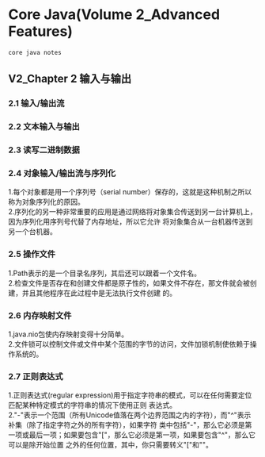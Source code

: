 # Core Java(Volume 2_Advanced Features)
    core java notes
## V2_Chapter 2 输入与输出
### 2.1 输入/输出流
### 2.2 文本输入与输出
### 2.3 读写二进制数据
### 2.4 对象输入/输出流与序列化
1.每个对象都是用一个序列号（serial number）保存的，这就是这种机制之所以称为对象序列化的原因。   
2.序列化的另一种非常重要的应用是通过网络将对象集合传送到另一台计算机上，因为序列化用序列号代替了内存地址，所以它允许
将对象集合从一台机器传送到另一个台机器。   
### 2.5 操作文件
1.Path表示的是一个目录名序列，其后还可以跟着一个文件名。   
2.检查文件是否存在和创建文件都是原子性的，如果文件不存在，那文件就会被创建，并且其他程序在此过程中是无法执行文件创建
的。
### 2.6 内存映射文件
1.java.nio包使内存映射变得十分简单。   
2.文件锁可以控制文件或文件中某个范围的字节的访问，文件加锁机制使依赖于操作系统的。   
### 2.7 正则表达式
1.正则表达式(regular expression)用于指定字符串的模式，可以在任何需要定位匹配某种特定模式的字符串的情况下使用正则
表达式。   
2."-"表示一个范围（所有Unicode值落在两个边界范围之内的字符），而"^"表示补集（除了指定字符之外的所有字符），如果字符
类中包括"-"，那么它必须是第一项或最后一项；如果要包含"["，那么它必须是第一项，如果要包含"^"，那么它可以是除开始位置
之外的任何位置，其中，你只需要转义"["和"\"。   
